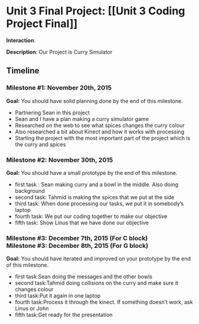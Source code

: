 <h1>Unit 3 Final Project: [[Unit 3 Coding Project Final]]</h1>

<strong>Interaction</strong>:

<strong>Description</strong>: Our Project is Curry Simulator
<h2>Timeline</h2>

<div>
  <h3>Milestone #1: November 20th, 2015 </h3>
  <strong>Goal:</strong> You should have solid planning done by the end of this milestone.
  <ul>
    <li>Partnering Sean in this project</li>
    <li>Sean and I have a plan making a curry simulator game</li>
    <li>Researched on the web to see what spices changes the curry colour</li>
    <li>Also researched a bit about Kinect and how it works with processing</li>
    <li>Starting the project with the most important part of the project which is the curry and spices
  </ul>
</div>

<p>
  <h3>Milestone #2: November 30th, 2015 </h3>
  <strong>Goal:</strong> You should have a small prototype by the end of this milestone.
  <ul>
    <li>first task : Sean making curry and a bowl in the middle. Also doing background</li>
    <li>second task: Tahmid is making the spices that we put at the side</li>
    <li>third task: When done processing our tasks, we put it in somebody’s laptop</li>
    <li>fourth task: We put our coding together to make our objective</li>
    <li>fifth task: Show Linus that we have done our objective</li>
 
  </ul>
</p>

<div>
  <h3>Milestone #3: December 7th, 2015 (For C block)</br>
  Milestone #3: December 8th, 2015 (For G block) </h3>
  <strong>Goal:</strong> You should have iterated and improved on your prototype by the end of this milestone.
  <ul>
    <li>first task:Sean doing the messages and the other bowls</li>
    <li>second task:Tahmid doing collisions on the curry and make sure it changes colour</li>
    <li>third task:Put it again in one laptop</li>
    <li>fourth task:Process it through the kinect. If something doesn’t work, ask Linus or John</li>
    <li>fifth task:Get ready for the presentation</li>
  </ul>
</div>
